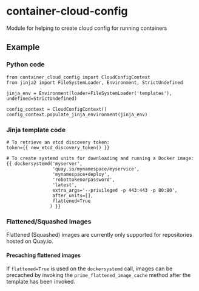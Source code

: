 # container-cloud-config
Module for helping to create cloud config for running containers

## Example

### Python code
    from container_cloud_config import CloudConfigContext
    from jinja2 import FileSystemLoader, Environment, StrictUndefined

    jinja_env = Environment(loader=FileSystemLoader('templates'), undefined=StrictUndefined)

    config_context = CloudConfigContext()
    config_context.populate_jinja_environment(jinja_env)

### Jinja template code
    # To retrieve an etcd discovery token:
    token={{ new_etcd_discovery_token() }}

    # To create systemd units for downloading and running a Docker image:
    {{ dockersystemd('myserver',
                     'quay.io/mynamespace/myservice',
                     'mynamespace+deploy',
                     'robottokenorpassword',
                     'latest',
                     extra_args='--privileged -p 443:443 -p 80:80',
                     after_units=[],
                     flattened=True
                    ) }}
                    
### Flattened/Squashed Images

Flattened (Squashed) images are currently only supported for repositories hosted on Quay.io.

#### Precaching flattened images

If `flattened=True` is used on the `dockersystemd` call, images can be precached by invoking the
`prime_flattened_image_cache` method after the template has been invoked.
